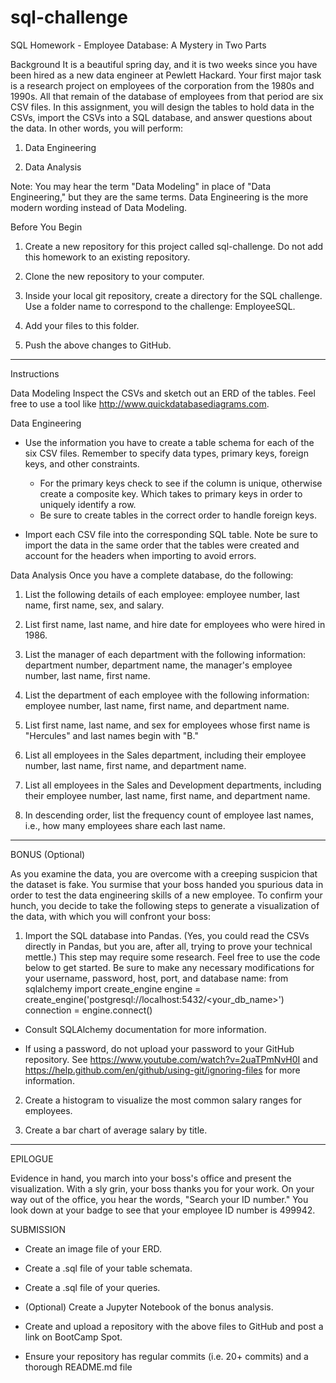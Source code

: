 # sql-challenge
SQL Homework - Employee Database: A Mystery in Two Parts


Background
It is a beautiful spring day, and it is two weeks since you have been hired as a new data engineer at Pewlett Hackard. Your first major task is a research project on employees of the corporation from the 1980s and 1990s. All that remain of the database of employees from that period are six CSV files.
In this assignment, you will design the tables to hold data in the CSVs, import the CSVs into a SQL database, and answer questions about the data. In other words, you will perform:


1. Data Engineering


2. Data Analysis


Note: You may hear the term "Data Modeling" in place of "Data Engineering," but they are the same terms. Data Engineering is the more modern wording instead of Data Modeling.

Before You Begin


1. Create a new repository for this project called sql-challenge. Do not add this homework to an existing repository.


2. Clone the new repository to your computer.


3. Inside your local git repository, create a directory for the SQL challenge. Use a folder name to correspond to the challenge: EmployeeSQL.


4. Add your files to this folder.


5. Push the above changes to GitHub.


-----------------

Instructions

Data Modeling
Inspect the CSVs and sketch out an ERD of the tables. Feel free to use a tool like http://www.quickdatabasediagrams.com.

Data Engineering


* Use the information you have to create a table schema for each of the six CSV files. Remember to specify data types, primary keys, foreign keys, and other constraints.

  * For the primary keys check to see if the column is unique, otherwise create a composite key. Which takes to primary keys in order to uniquely identify a row.
  * Be sure to create tables in the correct order to handle foreign keys.


* Import each CSV file into the corresponding SQL table. Note be sure to import the data in the same order that the tables were created and account for the headers when importing to avoid errors.



Data Analysis
Once you have a complete database, do the following:


1. List the following details of each employee: employee number, last name, first name, sex, and salary.


2. List first name, last name, and hire date for employees who were hired in 1986.


3. List the manager of each department with the following information: department number, department name, the manager's employee number, last name, first name.


4. List the department of each employee with the following information: employee number, last name, first name, and department name.


5. List first name, last name, and sex for employees whose first name is "Hercules" and last names begin with "B."


6. List all employees in the Sales department, including their employee number, last name, first name, and department name.


7. List all employees in the Sales and Development departments, including their employee number, last name, first name, and department name.


8. In descending order, list the frequency count of employee last names, i.e., how many employees share each last name.

------


BONUS (Optional)

As you examine the data, you are overcome with a creeping suspicion that the dataset is fake. You surmise that your boss handed you spurious data in order to test the data engineering skills of a new employee. To confirm your hunch, you decide to take the following steps to generate a visualization of the data, with which you will confront your boss:


1. Import the SQL database into Pandas. (Yes, you could read the CSVs directly in Pandas, but you are, after all, trying to prove your technical mettle.) This step may require some research. Feel free to use the code below to get started. Be sure to make any necessary modifications for your username, password, host, port, and database name:
from sqlalchemy import create_engine
engine = create_engine('postgresql://localhost:5432/<your_db_name>')
connection = engine.connect()




* Consult SQLAlchemy documentation for more information.


* If using a password, do not upload your password to your GitHub repository. See https://www.youtube.com/watch?v=2uaTPmNvH0I and https://help.github.com/en/github/using-git/ignoring-files for more information.




2. Create a histogram to visualize the most common salary ranges for employees.


3. Create a bar chart of average salary by title.

---------


EPILOGUE

Evidence in hand, you march into your boss's office and present the visualization. With a sly grin, your boss thanks you for your work. On your way out of the office, you hear the words, "Search your ID number." You look down at your badge to see that your employee ID number is 499942.


SUBMISSION


* Create an image file of your ERD.


* Create a .sql file of your table schemata.


* Create a .sql file of your queries.


* (Optional) Create a Jupyter Notebook of the bonus analysis.


* Create and upload a repository with the above files to GitHub and post a link on BootCamp Spot.


* Ensure your repository has regular commits (i.e. 20+ commits) and a thorough README.md file
